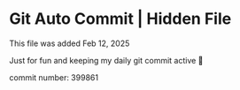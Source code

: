 # Git Auto Commit | Hidden File

This file was added Feb 12, 2025

Just for fun and keeping my daily git commit active 🤪

commit number: 399861
